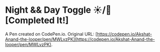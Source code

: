 # Night && Day Toggle ☀️/🌙  [Completed It!]

A Pen created on CodePen.io. Original URL: [https://codepen.io/Akshat-Anand-the-looper/pen/MWLvzPK](https://codepen.io/Akshat-Anand-the-looper/pen/MWLvzPK).

